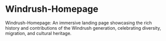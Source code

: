 # Windrush-Homepage
Windrush-Homepage: An immersive landing page showcasing the rich history and contributions of the Windrush generation, celebrating diversity, migration, and cultural heritage.
